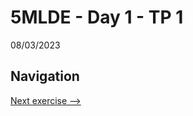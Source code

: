 # 5MLDE - Day 1 - TP 1
08/03/2023

## Navigation
[Next exercise -->](https://github.com/EmpireDemocratiqueDuPoulpe/Cours-IA/tree/main/5MLDE/Day2-TP1)